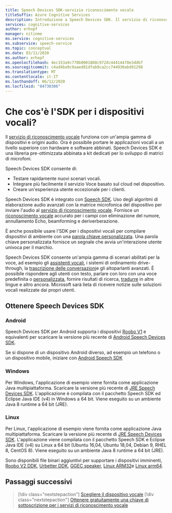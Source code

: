 ```yaml
---
title: Speech Devices SDK-servizio riconoscimento vocale
titleSuffix: Azure Cognitive Services
description: Introduzione a Speech Devices SDK. Il servizio di riconoscimento vocale funziona con un'ampia gamma di dispositivi e origini audio. Speech Devices SDK è una libreria pre-ottimizzata abbinata a kit dedicati per lo sviluppo di matrici di microfoni.
services: cognitive-services
author: erhopf
manager: nitinme
ms.service: cognitive-services
ms.subservice: speech-service
ms.topic: conceptual
ms.date: 03/11/2020
ms.author: erhopf
ms.openlocfilehash: 4ec153a9c770b0001888c972dc44414470e3ddbf
ms.sourcegitcommit: c4ad4ba9c9aaed81dfab9ca2cc744930abd91298
ms.translationtype: MT
ms.contentlocale: it-IT
ms.lasthandoff: 06/12/2020
ms.locfileid: "84730306"
---
```

# <a name="what-is-the-speech-devices-sdk"></a>Che cos'è l'SDK per i dispositivi vocali?

Il [servizio di riconoscimento vocale](overview.md) funziona con un'ampia gamma di dispositivi e origini audio. Ora è possibile portare le applicazioni vocali a un livello superiore con hardware e software abbinati. Speech Devices SDK è una libreria pre-ottimizzata abbinata a kit dedicati per lo sviluppo di matrici di microfoni.

Speech Devices SDK consente di:

- Testare rapidamente nuovi scenari vocali.
- Integrare più facilmente il servizio Voce basato sul cloud nel dispositivo.
- Creare un'esperienza utente eccezionale per i clienti.

Speech Devices SDK è integrato con [Speech SDK](speech-sdk.md). Uso degli algoritmi di elaborazione audio avanzati con la matrice microfonica del dispositivo per inviare l'audio al [servizio di riconoscimento vocale](overview.md). Fornisce un [riconoscimento vocale](speech-to-text.md) accurato per i campi con eliminazione del rumore, annullamento Echo, beamforming e deriverberazione.

È anche possibile usare l'SDK per i dispositivi vocali per compilare dispositivi di ambiente con una [parola chiave personalizzata](speech-devices-sdk-create-kws.md). Una parola chiave personalizzata fornisce un segnale che avvia un'interazione utente univoca per il marchio.

Speech Devices SDK consente un'ampia gamma di scenari abilitati per la voce, ad esempio gli [assistenti vocali](https://aka.ms/bots/speech/va), i sistemi di ordinamento drive-through, la [trascrizione delle conversazioni](conversation-transcription-service.md)e gli altoparlanti avanzati. È possibile rispondere agli utenti con testo, parlare con loro con una voce predefinita o [personalizzata](how-to-customize-voice-font.md), fornire risultati di ricerca, [tradurre](speech-translation.md) in altre lingue e altro ancora. Microsoft sarà lieta di ricevere notizie sulle soluzioni vocali realizzate dai propri utenti.

## <a name="get-the-speech-devices-sdk"></a>Ottenere Speech Devices SDK

### <a name="android"></a>Android

Speech Devices SDK per Android supporta i dispositivi [Roobo V1](speech-devices-sdk-roobo-v1.md) e equivalenti per scaricare la versione più recente di [Android Speech Devices SDK](https://aka.ms/sdsdk-download-android).


Se si dispone di un dispositivo Android diverso, ad esempio un telefono o un dispositivo mobile, iniziare con [Android Speech SDK](speech-sdk.md)


### <a name="windows"></a>Windows

Per Windows, l'applicazione di esempio viene fornita come applicazione Java multipiattaforma. Scaricare la versione più recente di [JRE Speech Devices SDK](https://aka.ms/sdsdk-download-JRE).
L'applicazione è compilata con il pacchetto Speech SDK ed Eclipse Java IDE (v4) in Windows a 64 bit. Viene eseguito su un ambiente Java 8 runtime a 64 bit (JRE).

### <a name="linux"></a>Linux

Per Linux, l'applicazione di esempio viene fornita come applicazione Java multipiattaforma. Scaricare la versione più recente di [JRE Speech Devices SDK](https://aka.ms/sdsdk-download-JRE).
L'applicazione viene compilata con il pacchetto Speech SDK e Eclipse Java IDE (v4) su Linux a 64 bit (Ubuntu 16,04, Ubuntu 18,04, Debian 9, RHEL 8, CentOS 8). Viene eseguito su un ambiente Java 8 runtime a 64 bit (JRE).

Sono disponibili file binari aggiuntivi per supportare i dispositivi imminenti, [Roobo V2 DDK](https://aka.ms/sdsdk-download-roobov2), [Urbetter DDK](https://aka.ms/sdsdk-download-urbetter), [GGEC speaker](https://aka.ms/sdsdk-download-speaker), [Linux ARM32](https://aka.ms/sdsdk-download-linux-arm32)e [Linux arm64](https://aka.ms/sdsdk-download-linux-arm64).

## <a name="next-steps"></a>Passaggi successivi

> [!div class="nextstepaction"]
> [Scegliere il dispositivo vocale](get-speech-devices-sdk.md)
> [!div class="nextstepaction"]
> [Ottenere gratuitamente una chiave di sottoscrizione per i servizi di riconoscimento vocale](get-started.md)
